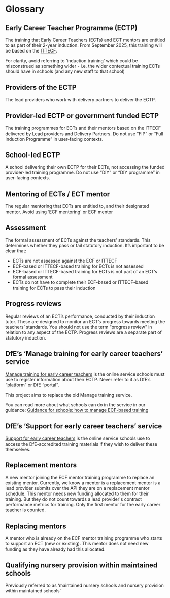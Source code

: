 # Glossary

## Early Career Teacher Programme (ECTP)

The training that Early Career Teachers (ECTs) and ECT mentors are entitled to as part of their 2-year induction. From September 2025, this training will be based on the [ITTECF](https://www.gov.uk/government/publications/initial-teacher-training-and-early-career-framework). 

For clarity, avoid referring to ‘induction training’ which could be misconstrued as something wider - i.e. the wider contextual training ECTs should have in schools (and any new staff to that school)

## Providers of the ECTP

The lead providers who work with delivery partners to deliver the ECTP.

## Provider-led ECTP or government funded ECTP

The training programmes for ECTs and their mentors based on the ITTECF delivered by Lead providers and Delivery Partners. Do not use “FIP” or “Full Induction Programme” in user-facing contexts.

## School-led ECTP

A school delivering their own ECTP for their ECTs, not accessing the funded provider-led training programme. Do not use “DIY” or “DIY programme” in user-facing contexts.

## Mentoring of ECTs / ECT mentor 

The regular mentoring that ECTs are entitled to, and their designated mentor. Avoid using ‘ECF mentoring’ or ECF mentor

## Assessment 

The formal assessment of ECTs against the teachers’ standards. This determines whether they pass or fail statutory induction. It’s important to be clear that:
* ECTs are not assessed against the ECF or ITTECF 
* ECF-based or ITTECF-based training for ECTs is not assessed
* ECF-based or ITTECF-based training for ECTs is not part of an ECT’s formal assessment
* ECTs do not have to complete their ECF-based or ITTECF-based training for ECTs to pass their induction

## Progress reviews

Regular reviews of an ECT’s performance, conducted by their induction tutor. These are designed to monitor an ECT’s progress towards meeting the teachers’ standards. You should not use the term “progress review” in relation to any aspect of the ECTP. Progress reviews are a separate part of statutory induction.

## DfE’s ‘Manage training for early career teachers’ service

[Manage training for early career teachers](https://manage-training-for-early-career-teachers.education.gov.uk/) is the online service schools must use to register information about their ECTP. Never refer to it as DfE’s “platform” or DfE “portal”.

This project aims to replace the old Manage training service.

You can read more about what schools can do in the service in our guidance: [Guidance for schools: how to manage ECF-based training](https://www.gov.uk/guidance/how-to-set-up-training-for-early-career-teachers)

## DfE’s ‘Support for early career teachers’ service 

[Support for early career teachers](https://support-for-early-career-teachers.education.gov.uk/) is the online service schools use to access the DfE-accredited training materials if they wish to deliver these themselves. 

## Replacement mentors

A new mentor joining the ECF mentor training programme to replace an existing mentor. Currently, we know a mentor is a replacement mentor is a lead provider submits over the API they are on a replacement mentor schedule. This mentor needs new funding allocated to them for their training. But they do not count towards a lead provider's contract performance metrics for training. Only the first mentor for the early career teacher is counted.

## Replacing mentors

A mentor who is already on the ECF mentor training programme who starts to support an ECT (new or existing). This mentor does not need new funding as they have already had this allocated. 

## Qualifying nursery provision within maintained schools 

Previously referred to as ‘maintained nursery schools and nursery provision within maintained schools’
